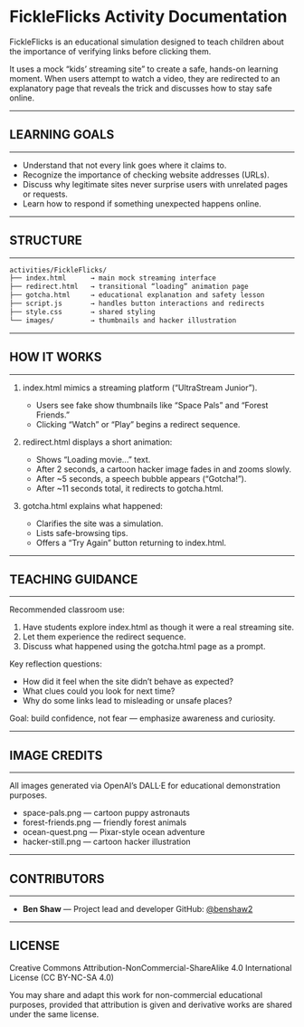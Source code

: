 # FickleFlicks Activity Documentation

FickleFlicks is an educational simulation designed to teach children about the importance of verifying links before clicking them.

It uses a mock “kids’ streaming site” to create a safe, hands-on learning moment. When users attempt to watch a video, they are redirected to an explanatory page that reveals the trick and discusses how to stay safe online.

-------------------------------------------------------------------
## LEARNING GOALS
-------------------------------------------------------------------
- Understand that not every link goes where it claims to.
- Recognize the importance of checking website addresses (URLs).
- Discuss why legitimate sites never surprise users with unrelated pages or requests.
- Learn how to respond if something unexpected happens online.

-------------------------------------------------------------------
## STRUCTURE
-------------------------------------------------------------------

```bash
activities/FickleFlicks/
├── index.html      → main mock streaming interface
├── redirect.html   → transitional “loading” animation page
├── gotcha.html     → educational explanation and safety lesson
├── script.js       → handles button interactions and redirects
├── style.css       → shared styling
└── images/         → thumbnails and hacker illustration
```

-------------------------------------------------------------------
## HOW IT WORKS
-------------------------------------------------------------------
1. index.html mimics a streaming platform (“UltraStream Junior”).
   - Users see fake show thumbnails like “Space Pals” and “Forest Friends.”
   - Clicking “Watch” or “Play” begins a redirect sequence.

2. redirect.html displays a short animation:
   - Shows “Loading movie...” text.
   - After 2 seconds, a cartoon hacker image fades in and zooms slowly.
   - After ~5 seconds, a speech bubble appears (“Gotcha!”).
   - After ~11 seconds total, it redirects to gotcha.html.

3. gotcha.html explains what happened:
   - Clarifies the site was a simulation.
   - Lists safe-browsing tips.
   - Offers a “Try Again” button returning to index.html.

-------------------------------------------------------------------
## TEACHING GUIDANCE
-------------------------------------------------------------------
Recommended classroom use:
1. Have students explore index.html as though it were a real streaming site.
2. Let them experience the redirect sequence.
3. Discuss what happened using the gotcha.html page as a prompt.

Key reflection questions:
- How did it feel when the site didn’t behave as expected?
- What clues could you look for next time?
- Why do some links lead to misleading or unsafe places?

Goal: build confidence, not fear — emphasize awareness and curiosity.

-------------------------------------------------------------------
## IMAGE CREDITS
-------------------------------------------------------------------
All images generated via OpenAI’s DALL·E for educational demonstration purposes.
- space-pals.png — cartoon puppy astronauts
- forest-friends.png — friendly forest animals
- ocean-quest.png — Pixar-style ocean adventure
- hacker-still.png — cartoon hacker illustration

-------------------------------------------------------------------
## CONTRIBUTORS
-------------------------------------------------------------------
- **Ben Shaw** — Project lead and developer
GitHub: [@benshaw2](https://github.com/benshaw2)

-------------------------------------------------------------------
LICENSE
-------------------------------------------------------------------
Creative Commons Attribution-NonCommercial-ShareAlike 4.0 International License (CC BY-NC-SA 4.0)

You may share and adapt this work for non-commercial educational purposes, provided that attribution is given and derivative works are shared under the same license.
